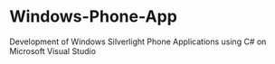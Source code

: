 # Windows-Phone-App
Development of Windows  Silverlight Phone Applications using C# on Microsoft Visual Studio
